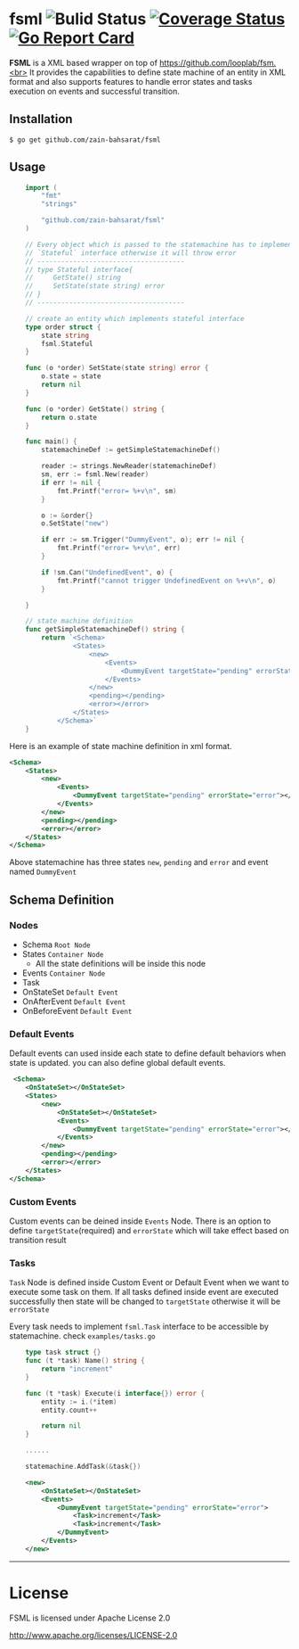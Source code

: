 # fsml ![Bulid Status](https://github.com/zain-bahsarat/fsml/actions/workflows/test.yml/badge.svg) [![Coverage Status](https://img.shields.io/coveralls/zain-bahsarat/fsml.svg)](https://coveralls.io/r/zain-bahsarat/fsml) [![Go Report Card](https://goreportcard.com/badge/zain-bahsarat/fsml)](https://goreportcard.com/report/zain-bahsarat/fsml)

**FSML** is a XML based wrapper on top of https://github.com/looplab/fsm.<br>
It provides the capabilities to define state machine of an entity in XML format and also supports features to handle error states and tasks execution on events and successful transition.

## Installation

```shell
$ go get github.com/zain-bahsarat/fsml
```

## Usage

```go
    import (
        "fmt"
        "strings"

        "github.com/zain-bahsarat/fsml"
    )

    // Every object which is passed to the statemachine has to implement
    // `Stateful` interface otherwise it will throw error
    // -------------------------------------
    // type Stateful interface{
    //     GetState() string
    //     SetState(state string) error
    // }
    // -------------------------------------

    // create an entity which implements stateful interface
    type order struct {
        state string
        fsml.Stateful
    }

    func (o *order) SetState(state string) error {
        o.state = state
        return nil
    }

    func (o *order) GetState() string {
        return o.state
    }

    func main() {
        statemachineDef := getSimpleStatemachineDef()

        reader := strings.NewReader(statemachineDef)
        sm, err := fsml.New(reader)
        if err != nil {
            fmt.Printf("error= %+v\n", sm)
        }

        o := &order{}
        o.SetState("new")

        if err := sm.Trigger("DummyEvent", o); err != nil {
            fmt.Printf("error= %+v\n", err)
        }

        if !sm.Can("UndefinedEvent", o) {
            fmt.Printf("cannot trigger UndefinedEvent on %+v\n", o)
        }

    }

    // state machine definition
    func getSimpleStatemachineDef() string {
        return `<Schema>
                <States>
                    <new>
                        <Events>
                            <DummyEvent targetState="pending" errorState="error"></DummyEvent>
                        </Events>
                    </new>
                    <pending></pending>
                    <error></error>
                </States>
            </Schema>`
    }
```

Here is an example of state machine definition in xml format.

```xml
<Schema>
    <States>
        <new>
            <Events>
                <DummyEvent targetState="pending" errorState="error"></DummyEvent>
            </Events>
        </new>
        <pending></pending>
        <error></error>
    </States>
</Schema>
```

Above statemachine has three states `new`, `pending` and `error` and event named `DummyEvent`

## Schema Definition

### Nodes

- Schema `Root Node`
- States `Container Node`
  - All the state definitions will be inside this node
- Events `Container Node`
- Task
- OnStateSet `Default Event`
- OnAfterEvent `Default Event`
- OnBeforeEvent `Default Event`

### Default Events

Default events can used inside each state to define default behaviors when state is updated. you can also define global default events.

```xml
 <Schema>
    <OnStateSet></OnStateSet>
    <States>
        <new>
            <OnStateSet></OnStateSet>
            <Events>
                <DummyEvent targetState="pending" errorState="error"></DummyEvent>
            </Events>
        </new>
        <pending></pending>
        <error></error>
    </States>
</Schema>
```

### Custom Events

Custom events can be deined inside `Events` Node. There is an option to define `targetState`(required) and `errorState` which will take effect based on transition result

### Tasks

`Task` Node is defined inside Custom Event or Default Event when we want to execute some task on them. If all tasks defined inside event are executed successfully then state will be changed to `targetState` otherwise it will be `errorState`

Every task needs to implement `fsml.Task` interface to be accessible by statemachine. check `examples/tasks.go`

```go
    type task struct {}
    func (t *task) Name() string {
        return "increment"
    }

    func (t *task) Execute(i interface{}) error {
        entity := i.(*item)
        entity.count++

        return nil
    }

    ......

    statemachine.AddTask(&task{})
```

```xml
    <new>
        <OnStateSet></OnStateSet>
        <Events>
            <DummyEvent targetState="pending" errorState="error">
                <Task>increment</Task>
                <Task>increment</Task>
            </DummyEvent>
        </Events>
    </new>
```

---

# License

FSML is licensed under Apache License 2.0

http://www.apache.org/licenses/LICENSE-2.0
